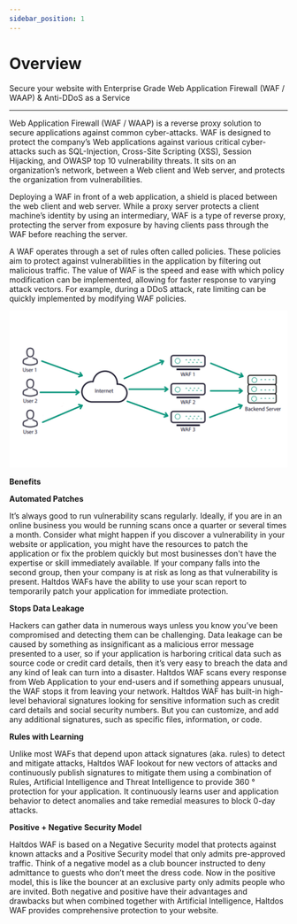 ```yaml
---
sidebar_position: 1
---
```

# Overview

Secure your website with Enterprise Grade Web Application Firewall (WAF / WAAP) & Anti-DDoS as a Service

---

Web Application Firewall (WAF / WAAP) is a reverse proxy solution to secure applications against common cyber-attacks. WAF is designed to protect the company’s Web applications against various critical cyber-attacks such as SQL-Injection, Cross-Site Scripting (XSS), Session Hijacking, and OWASP top 10 vulnerability threats. It sits on an organization’s network, between a Web client and Web server, and protects the organization from vulnerabilities.

Deploying a WAF in front of a web application, a shield is placed between the web client and web server. While a proxy server protects a client machine’s identity by using an intermediary, WAF is a type of reverse proxy, protecting the server from exposure by having clients pass through the WAF before reaching the server.

A WAF operates through a set of rules often called policies. These policies aim to protect against vulnerabilities in the application by filtering out malicious traffic. The value of WAF is the speed and ease with which policy modification can be implemented, allowing for faster response to varying attack vectors. For example, during a DDoS attack, rate limiting can be quickly implemented by modifying WAF policies.

![wafoverview](/img/saas/wafoverview1.png)

**Benefits**

**Automated Patches**

It’s always good to run vulnerability scans regularly. Ideally, if you are in an online business you would be running scans once a quarter or several times a month. Consider what might happen if you discover a vulnerability in your website or application, you might have the resources to patch the application or fix the problem quickly but most businesses don't have the expertise or skill immediately available. If your company falls into the second group, then your company is at risk as long as that vulnerability is present. Haltdos WAFs have the ability to use your scan report to temporarily patch your application for immediate protection.

**Stops Data Leakage**

Hackers can gather data in numerous ways unless you know you’ve been compromised and detecting them can be challenging. Data leakage can be caused by something as insignificant as a malicious error message presented to a user, so if your application is harboring critical data such as source code or credit card details, then it’s very easy to breach the data and any kind of leak can turn into a disaster. Haltdos WAF scans every response from Web Application to your end-users and if something appears unusual, the WAF stops it from leaving your network. Haltdos WAF has built-in high-level behavioral signatures looking for sensitive information such as credit card details and social security numbers. But you can customize, and add any additional signatures, such as specific files, information, or code.

**Rules with Learning**

Unlike most WAFs that depend upon attack signatures (aka. rules) to detect and mitigate attacks, Haltdos WAF lookout for new vectors of attacks and continuously publish signatures to mitigate them using a combination of Rules, Artificial Intelligence and Threat Intelligence to provide 360 ° protection for your application. It continuously learns user and application behavior to detect anomalies and take remedial measures to block 0-day attacks.

**Positive + Negative Security Model**

Haltdos WAF is based on a Negative Security model that protects against known attacks and a Positive Security model that only admits pre-approved traffic. Think of a negative model as a club bouncer instructed to deny admittance to guests who don’t meet the dress code. Now in the positive model, this is like the bouncer at an exclusive party only admits people who are invited. Both negative and positive have their advantages and drawbacks but when combined together with Artificial Intelligence, Haltdos WAF provides comprehensive protection to your website.
